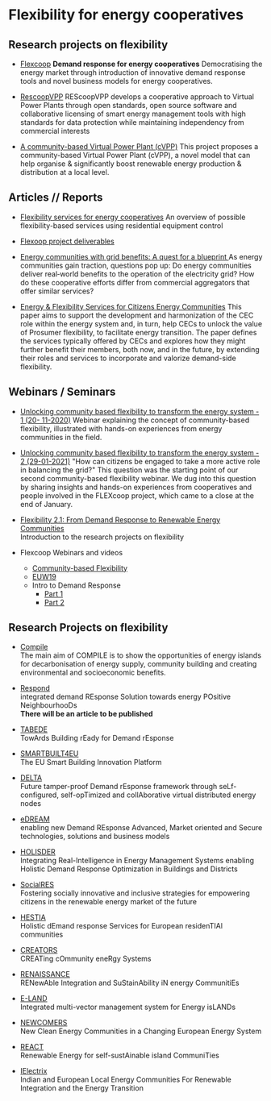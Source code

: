 # Flexibility for energy cooperatives

## Research projects on flexibility

* [Flexcoop](http://www.flexcoop.eu/)
  **Demand response for energy cooperatives**
  Democratising the energy market through introduction of innovative demand response tools and novel business models for energy cooperatives.

* [RescoopVPP](https://www.rescoopvpp.eu/)
  REScoopVPP develops a cooperative approach to Virtual Power Plants through open standards, open source software and collaborative licensing of smart energy management tools with high standards for data protection while maintaining independency from commercial interests

* [A community-based Virtual Power Plant (cVPP)](https://www.nweurope.eu/projects/project-search/cvpp-community-based-virtual-power-plant/)
  This project proposes a community-based Virtual Power Plant (cVPP), a novel model that can help organise & significantly boost renewable energy production & distribution at a local level.


## Articles // Reports

* [Flexibility services for energy cooperatives](https://www.rescoop.eu/uploads/rescoop/downloads/Flexibility-services-for-energy-cooperatives.pdf)
  An overview of possible flexibility-based services using residential equipment control

* [Flexoop project deliverables](http://www.flexcoop.eu/deliverables-and-resources)


* [Energy communities with grid benefits: A quest for a blueprint ](https://www.raponline.org/knowledge-center/energy-communities-with-grid-benefits-a-quest-for-a-blueprint/)
As energy communities gain traction, questions pop up: Do energy communities deliver real‑world benefits to the operation of the electricity grid? How do these cooperative efforts differ from commercial aggregators that offer similar services?

* [Energy & Flexibility Services for Citizens Energy Communities](https://www.usef.energy/new-white-paper-energy-flexibility-services-for-citizens-energy-communities/)
This paper aims to support the development and harmonization of the CEC role within the energy system and, in turn, help CECs to unlock the value of Prosumer flexibility, to facilitate energy transition. The paper defines the services typically offered by CECs and explores how they might further benefit their members, both now, and in the future, by extending their roles and services to incorporate and valorize demand-side flexibility.


## Webinars / Seminars

* [Unlocking community based flexibility to transform the energy system - 1 (20- 11-2020)](https://www.youtube.com/watch?v=Jq4PgnkSLM4)
Webinar explaining the concept of community-based flexibility, illustrated with hands-on experiences from energy communities in the field.

* [Unlocking community based flexibility to transform the energy system - 2 (29-01-2021)](https://www.rescoopvpp.eu/blog/webinar-recap-unlocking-community-based-flexibility-to-transform-the-energy-5774fd05-3a7c-4863-9a6f-a50403dfed8b)
"How can citizens be engaged to take a more active role in balancing the grid?" This question was the starting point of our second community-based flexibility webinar. We dug into this question by sharing insights and hands-on experiences from cooperatives and people involved in the FLEXcoop project, which came to a close at the end of January.

* [Flexibility 2.1: From Demand Response to Renewable Energy Communities](https://www.youtube.com/watch?v=Ldvb-lIq1MY)\
  Introduction to the research projects on flexibility

* Flexcoop Webinars and videos

  * [Community-based Flexibility](https://www.youtube.com/watch?v=f5wiYSUGnk8)
  * [EUW19](https://www.youtube.com/watch?v=URrhMFAMNBs)
  * Intro to Demand Response
    * [Part 1](https://www.youtube.com/watch?v=zSbnaYJh4cI&t=475s)
    * [Part 2](https://www.youtube.com/watch?v=E06fLhrG5Ko)



## Research Projects on flexibility

* [Compile](https://www.compile-project.eu/)\
  The main aim of COMPILE is to show the opportunities of energy islands for decarbonisation of energy supply, community building and creating environmental and socioeconomic benefits.

* [Respond](http://project-respond.eu/)\
  integrated demand REsponse Solution towards energy POsitive NeighbourhooDs\
  **There will be an article to be published**

* [TABEDE](https://www.tabede.eu/)\
  TowArds Building rEady for Demand rEsponse

* [SMARTBUILT4EU](https://cordis.europa.eu/project/id/956936)\
  The EU Smart Building Innovation Platform

* [DELTA](https://www.delta-h2020.eu/)\
  Future tamper-proof Demand rEsponse framework through seLf-configured, self-opTimized and collAborative virtual distributed energy nodes

* [eDREAM](https://edream-h2020.eu/)\
  enabling new Demand REsponse Advanced, Market oriented and Secure technologies, solutions and business models

* [HOLISDER](http://holisder.eu/)\
  Integrating Real-Intelligence in Energy Management Systems enabling Holistic Demand Response Optimization in Buildings and Districts

* [SocialRES](https://socialres.eu)\
  Fostering socially innovative and inclusive strategies for empowering citizens in the renewable energy market of the future

* [HESTIA](https://www.pupin.rs/en/research-and-development-projects/european-rd-projects/hestia/)\
  Holistic dEmand response Services for European residenTIAl communities

* [CREATORS](https://www.creators4you.energy/)\
  CREATing cOmmunity eneRgy Systems

* [RENAISSANCE](https://www.renaissance-h2020.eu/)\
  RENewAble Integration and SuStainAbility iN energy CommunitiEs

* [E-LAND](https://zenodo.org/communities/e-land/?page=1&size=20)\
  Integrated multi-vector management system for Energy isLANDs

* [NEWCOMERS](https://www.newcomersh2020.eu/)\
  New Clean Energy Communities in a Changing European Energy System

* [REACT](https://react2020.eu/)\
  Renewable Energy for self-sustAinable island CommuniTies

* [IElectrix](https://ielectrix-h2020.eu/)\
  Indian and European Local Energy Communities For Renewable Integration and the Energy Transition
